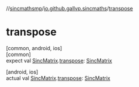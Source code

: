 //[sincmathsmp](../../index.md)/[io.github.gallvp.sincmaths](index.md)/[transpose](transpose.md)

# transpose

[common, android, ios]\
[common]\
expect val [SincMatrix](-sinc-matrix/index.md).[transpose](transpose.md): [SincMatrix](-sinc-matrix/index.md)

[android, ios]\
actual val [SincMatrix](-sinc-matrix/index.md).[transpose](transpose.md): [SincMatrix](-sinc-matrix/index.md)
